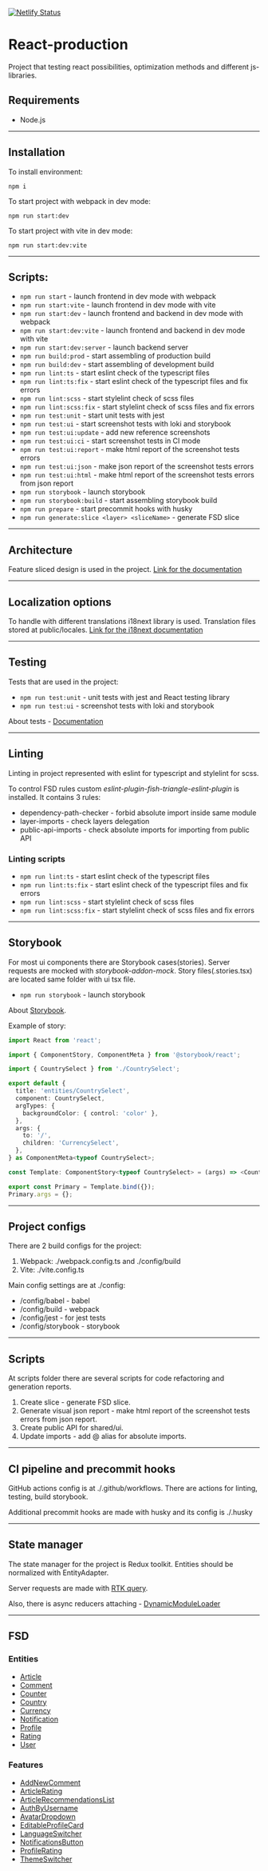 [![Netlify Status](https://api.netlify.com/api/v1/badges/07cdd517-c49e-4431-93eb-8130863552d3/deploy-status)](https://app.netlify.com/sites/neon-mochi-af316f/deploys)

# React-production
Project that testing react possibilities, optimization methods and different js-libraries.

## Requirements
<ul>
<li>Node.js</li>
</ul>

----

## Installation
To install environment:
```
npm i
```
To start project with webpack in dev mode:
```
npm run start:dev
```

To start project with vite in dev mode:
```
npm run start:dev:vite
```

----

## Scripts:
 - `npm run start` - launch frontend in dev mode with webpack
 - `npm run start:vite` - launch frontend in dev mode with vite
 - `npm run start:dev` - launch frontend and backend in dev mode with webpack
 - `npm run start:dev:vite` - launch frontend and backend in dev mode with vite
 - `npm run start:dev:server` - launch backend server
 - `npm run build:prod` - start assembling of production build
 - `npm run build:dev` - start assembling of development build
 - `npm run lint:ts` - start eslint check of the typescript files
 - `npm run lint:ts:fix` - start eslint check of the typescript files and fix errors
 - `npm run lint:scss` - start stylelint check of scss files
 - `npm run lint:scss:fix` - start stylelint check of scss files and fix errors
 - `npm run test:unit` - start unit tests with jest
 - `npm run test:ui` - start screenshot tests with loki and storybook
 - `npm run test:ui:update` - add new reference screenshots
 - `npm run test:ui:ci` - start screenshot tests in CI mode
 - `npm run test:ui:report` - make html report of the screenshot tests errors
 - `npm run test:ui:json` - make json report of the screenshot tests errors
 - `npm run test:ui:html` - make html report of the screenshot tests errors from json report
 - `npm run storybook` - launch storybook
 - `npm run storybook:build` - start assembling storybook build
 - `npm run prepare` - start precommit hooks with husky
 - `npm run generate:slice <layer> <sliceName>` - generate FSD slice

----

## Architecture
Feature sliced design is used in the project.
[Link for the documentation](https://feature-sliced.design)

----

## Localization options
To handle with different translations i18next library is used. Translation files stored at public/locales.
[Link for the i18next documentation](https://react.i18next.com)

----

## Testing
Tests that are used in the project:
- `npm run test:unit` - unit tests with jest and React testing library
- `npm run test:ui` - screenshot tests with loki and storybook

About tests - [Documentation](/docs/tests.md)

----

## Linting
Linting in project represented with eslint for typescript and stylelint for scss.

To control FSD rules custom *eslint-plugin-fish-triangle-eslint-plugin* is installed.
It contains 3 rules:
- dependency-path-checker - forbid absolute import inside same module
- layer-imports - check layers delegation
- public-api-imports - check absolute imports for importing from public API

### Linting scripts
- `npm run lint:ts` - start eslint check of the typescript files
- `npm run lint:ts:fix` - start eslint check of the typescript files and fix errors
- `npm run lint:scss` - start stylelint check of scss files
- `npm run lint:scss:fix` - start stylelint check of scss files and fix errors

----

## Storybook
For most ui components there are Storybook cases(stories).
Server requests are mocked with *storybook-addon-mock*.
Story files(.stories.tsx) are located same folder with ui tsx file. 
- `npm run storybook` - launch storybook

About [Storybook](/docs/storybook.md).

Example of story:
```typescript jsx
import React from 'react';

import { ComponentStory, ComponentMeta } from '@storybook/react';

import { CountrySelect } from './CountrySelect';

export default {
  title: 'entities/CountrySelect',
  component: CountrySelect,
  argTypes: {
    backgroundColor: { control: 'color' },
  },
  args: {
    to: '/',
    children: 'CurrencySelect',
  },
} as ComponentMeta<typeof CountrySelect>;

const Template: ComponentStory<typeof CountrySelect> = (args) => <CountrySelect {...args} />;

export const Primary = Template.bind({});
Primary.args = {};
```

----

## Project configs
There are 2 build configs for the project:
1. Webpack: ./webpack.config.ts and ./config/build
2. Vite: ./vite.config.ts

Main config settings are at ./config:
- /config/babel - babel
- /config/build - webpack
- /config/jest - for jest tests
- /config/storybook - storybook

----

## Scripts
At scripts folder there are several scripts for code refactoring and generation reports.
1. Create slice - generate FSD slice.
2. Generate visual json report - make html report of the screenshot tests errors from json report.
3. Create public API for shared/ui.
4. Update imports - add @ alias for absolute imports.

----

## CI pipeline and precommit hooks
GitHub actions config is at ./.github/workflows. There are actions for linting, testing, build storybook.

Additional precommit hooks are made with husky and its config is ./.husky

----

## State manager
The state manager for the project is Redux toolkit. Entities should be normalized with EntityAdapter.

Server requests are made with [RTK query](/src/shared/api/rtkApi.ts).

Also, there is async reducers attaching - [DynamicModuleLoader](/src/shared/lib/components/DynamicModuleLoader/DynamicModuleLoader.tsx)

----

## FSD

### Entities
- [Article](./src/entities/Article/README.md)
- [Comment](./src/entities/Comment/README.md)
- [Counter](./src/entities/Counter/README.md)
- [Country](./src/entities/Country/README.md)
- [Currency](./src/entities/Currency/README.md)
- [Notification](./src/entities/Notification/README.md)
- [Profile](./src/entities/Profile/README.md)
- [Rating](./src/entities/Rating/README.md)
- [User](./src/entities/User/README.md)

### Features
- [AddNewComment](./src/features/AddNewComment/README.md)
- [ArticleRating](./src/features/ArticleRating/README.md)
- [ArticleRecommendationsList](./src/features/ArticleRecommendationsList/README.md)
- [AuthByUsername](./src/features/AuthByUsername/README.md)
- [AvatarDropdown](./src/features/AvatarDropdown/README.md)
- [EditableProfileCard](./src/features/EditableProfileCard/README.md)
- [LanguageSwitcher](./src/features/LanguageSwitcher/README.md)
- [NotificationsButton](./src/features/NotificationsButton/README.md)
- [ProfileRating](./src/features/ProfileRating/README.md)
- [ThemeSwitcher](./src/features/ThemeSwitcher/README.md)
